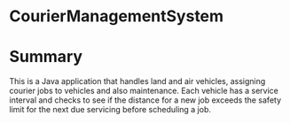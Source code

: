 # CourierManagementSystem

# Summary

This is a Java application that handles land and air vehicles, assigning courier jobs to vehicles and also maintenance. Each vehicle has a service interval and checks to see if the distance for a new job exceeds the safety limit for the next due servicing before scheduling a job.